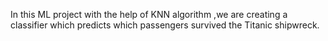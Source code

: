In this ML project with the help of KNN algorithm ,we are creating a classifier which predicts which passengers survived the Titanic shipwreck.
